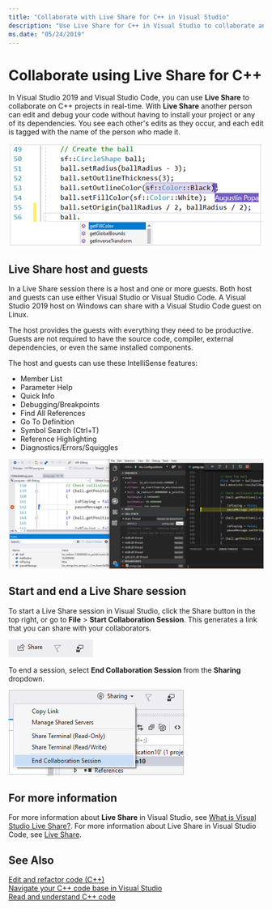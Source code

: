 ```yaml
---
title: "Collaborate with Live Share for C++ in Visual Studio"
description: "Use Live Share for C++ in Visual Studio to collaborate and share code in real time."
ms.date: "05/24/2019"
---
```

# Collaborate using Live Share for C++

In Visual Studio 2019 and Visual Studio Code, you can use **Live Share** to collaborate on C++ projects in real-time. With **Live Share** another person can edit and debug your code without having to install your project or any of its dependencies. You see each other's edits as they occur, and each edit is tagged with the name of the person who made it.

![C&#43;&#43; Live Share Editing](../ide/media/live-share-edit-cpp.png "Live Share Editing in C++")

## Live Share host and guests

In a Live Share session there is a host and one or more guests. Both host and guests can use either Visual Studio or Visual Studio Code. A Visual Studio 2019 host on Windows can share with a Visual Studio Code guest on Linux.

The host provides the guests with everything they need to be productive. Guests are not required to have the source code, compiler, external dependencies, or even the same installed components.

The host and guests can use these IntelliSense features:

- Member List
- Parameter Help
- Quick Info
- Debugging/Breakpoints
- Find All References
- Go To Definition
- Symbol Search (Ctrl+T)
- Reference Highlighting
- Diagnostics/Errors/Squiggles

![C&#43;&#43; Live Share Debugging](../ide/media/live-share-debug-cpp.png "Live Share Debugging in C++")

## Start and end a Live Share session

To start a Live Share session in Visual Studio, click the Share button in the top right, or go to **File** > **Start Collaboration Session**. This generates a link that you can share with your collaborators.

![A small screenshot of the Live Share button.](../ide/media/live-share-button-cpp.png "Live Share Button")

To end a session, select **End Collaboration Session** from the **Sharing** dropdown.

![Screenshot of the Sharing dropdown list with the End Collaboration Session option highlighted.](../ide/media/live-share-end-session-cpp.png "Live Share Button")

## For more information

For more information about **Live Share** in Visual Studio, see [What is Visual Studio Live Share?](/visualstudio/liveshare/). For more information about Live Share in Visual Studio Code, see [
Live Share](https://marketplace.visualstudio.com/items?itemName=ms-vsliveshare.vsliveshare).

## See Also

[Edit and refactor code (C++)](writing-and-refactoring-code-cpp.md)</br>
[Navigate your C++ code base in Visual Studio](navigate-code-cpp.md)</br>
[Read and understand C++ code](read-and-understand-code-cpp.md)</br>
